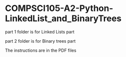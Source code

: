 # COMPSCI105-A2-Python-LinkedList_and_BinaryTrees

part 1 folder is for Linked Lists part

part 2 folder is for Binary trees part

The instructions are in the PDF files
